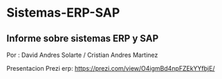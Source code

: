 ﻿# Sistemas-ERP-SAP

## Informe sobre sistemas ERP y SAP

Por : David Andres Solarte /
    Cristian Andres Martinez

Presentacion Prezi erp: https://prezi.com/view/O4igmBd4npFZEkYYfbjE/
